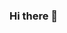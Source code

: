 ### Hi there 👋

<!--
**debanjan-giri/debanjan-giri** is a ✨ _special_ ✨ repository because its `README.md` (this file) appears on your GitHub profile.

Here are some ideas to get you started:

- 🔭 I’m currently working on ...
- 🌱 I’m currently learning ...
- 👯 I’m looking to collaborate on ...
- 🤔 I’m looking for help with ...
- 💬 Ask me about ...
- 📫 How to reach me: ...
- 😄 Pronouns: ...
- ⚡ Fun fact: ...

# 👋 Hello World! Debanjan Giri

Passionate about coding, creating, and continuous learning

## 💼 What I Do

- 🔧 Building awesome web applications that streamline user experiences.
- 🚀 Constantly learning and experimenting with the latest front-end and back-end technologies.
- 🌐 Contributing to the open-source community to give back.

## 🚀 My Tech Stack

- 💻 JavaScript, Java
- 🛠️ React, Node.js, Spring

## 🌱 What I'm Currently Learning

- Exploring Spring boot Microservices Architecture
- Improving my skills in React Native.

## 🤝 Let's Connect

- 📫 Drop me a message: devposto@gmail.com
- 💼 [LinkedIn](https://www.linkedin.com/in/debanjanGiri)

Feel free to explore my repositories, and don't hesitate to reach out if you have any questions or just want to chat. Excited about the journey of turning caffeine into code! ☕🚀

-->
